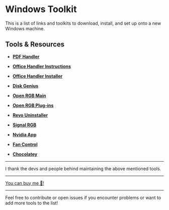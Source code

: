 # Windows Toolkit

This is a list of links and toolkits to download, install, and set up onto a new Windows machine.

## Tools & Resources

- **[PDF Handler](/get.adobe.com/reader/)**  

- **[Office Handler Instructions](/github.com/Su-sid/Microsoft-Office-2021)**  
  

- **[Office Handler Installer](/c2rsetup.officeapps.live.com/c2r/download.aspx?ProductreleaseID=ProPlus2021Retail&platform=x64&language=en-us&version=O16GA)**  
 

- **[Disk Genius](/www.diskgenius.com/download.php)**  


- **[Open RGB Main](/openrgb.org/)**  
 

- **[Open RGB Plug-ins](/openrgb.org/plugins.html)**  
 

- **[Revo Uninstaller](/www.revouninstaller.com/)**  


- **[Signal RGB](/signalrgb.com/)**  
  

- **[Nvidia App](/www.nvidia.com/en-us/software/nvidia-app/)**  
  

- **[Fan Control](/github.com/Rem0o/FanControl.Releases)**

- **[Chocolatey](/chocolatey.org/)** 

-----------------------------------------------------------------------

I thank the devs and people behind maintaining the above mentioned tools.


---



[You can buy me 🍕!](/buymeacoffee.com/balotdealer)

---

Feel free to contribute or open issues if you encounter problems or want to add more tools to the list!
